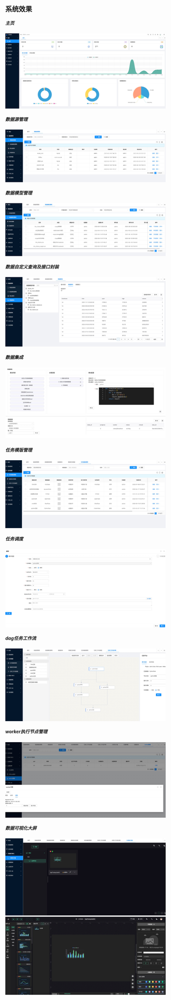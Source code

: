 
系统效果
----
##### 主页
![](/images/dashboard.png)
##### 数据源管理
![](/images/datasource.png)
##### 数据模型管理
![](/images/datamodel.png)
##### 数据自定义查询及接口封装
![](/images/data_query.png)
##### 数据集成
![](/images/etl.png)
##### 任务模版管理
![](/images/task_template.png)
##### 任务调度
![](/images/task_scheduler.png)
##### dag任务工作流
![](/images/dag.png)
##### worker执行节点管理
![](/images/worker_ops.png)
##### 数据可视化大屏
![](/images/bigscreen1.png)
![](/images/bigscreen2.png)

